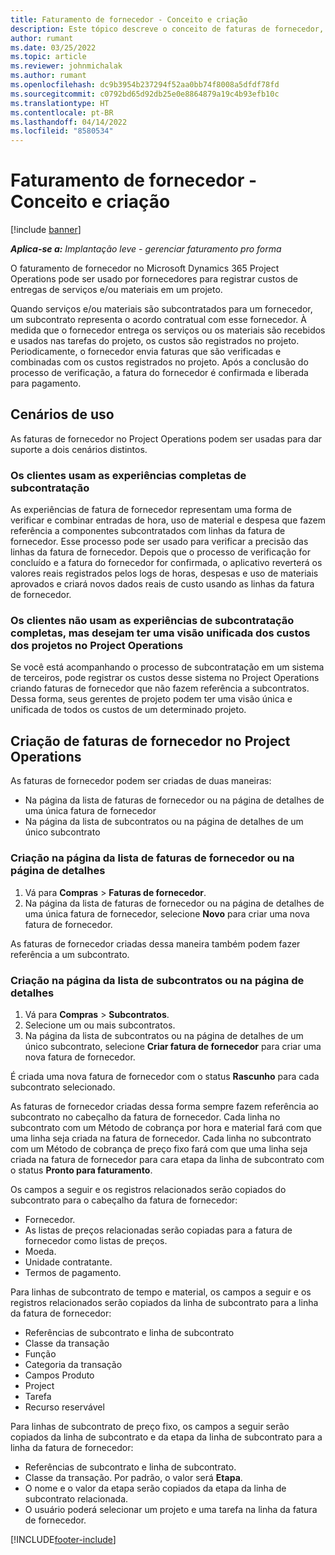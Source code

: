 ```yaml
---
title: Faturamento de fornecedor - Conceito e criação
description: Este tópico descreve o conceito de faturas de fornecedor, cenários de uso e como criar faturas de fornecedor no Microsoft Dynamics 365 Project Operations.
author: rumant
ms.date: 03/25/2022
ms.topic: article
ms.reviewer: johnmichalak
ms.author: rumant
ms.openlocfilehash: dc9b3954b237294f52aa0bb74f8008a5dfdf78fd
ms.sourcegitcommit: c0792bd65d92db25e0e8864879a19c4b93efb10c
ms.translationtype: HT
ms.contentlocale: pt-BR
ms.lasthandoff: 04/14/2022
ms.locfileid: "8580534"
---
```

# <a name="vendor-invoicing---concept-and-creation"></a>Faturamento de fornecedor - Conceito e criação

[!include [banner](../../includes/dataverse-preview.md)]

_**Aplica-se a:** Implantação leve - gerenciar faturamento pro forma_

O faturamento de fornecedor no Microsoft Dynamics 365 Project Operations pode ser usado por fornecedores para registrar custos de entregas de serviços e/ou materiais em um projeto.

Quando serviços e/ou materiais são subcontratados para um fornecedor, um subcontrato representa o acordo contratual com esse fornecedor. À medida que o fornecedor entrega os serviços ou os materiais são recebidos e usados nas tarefas do projeto, os custos são registrados no projeto. Periodicamente, o fornecedor envia faturas que são verificadas e combinadas com os custos registrados no projeto. Após a conclusão do processo de verificação, a fatura do fornecedor é confirmada e liberada para pagamento.

## <a name="scenarios-for-use"></a>Cenários de uso

As faturas de fornecedor no Project Operations podem ser usadas para dar suporte a dois cenários distintos.

### <a name="customers-use-the-full-subcontracting-experiences"></a>Os clientes usam as experiências completas de subcontratação

As experiências de fatura de fornecedor representam uma forma de verificar e combinar entradas de hora, uso de material e despesa que fazem referência a componentes subcontratados com linhas da fatura de fornecedor. Esse processo pode ser usado para verificar a precisão das linhas da fatura de fornecedor. Depois que o processo de verificação for concluído e a fatura do fornecedor for confirmada, o aplicativo reverterá os valores reais registrados pelos logs de horas, despesas e uso de materiais aprovados e criará novos dados reais de custo usando as linhas da fatura de fornecedor.

### <a name="customers-dont-use-the-full-subcontracting-experiences-but-want-to-have-a-unified-view-of-costs-on-projects-in-project-operations"></a>Os clientes não usam as experiências de subcontratação completas, mas desejam ter uma visão unificada dos custos dos projetos no Project Operations

Se você está acompanhando o processo de subcontratação em um sistema de terceiros, pode registrar os custos desse sistema no Project Operations criando faturas de fornecedor que não fazem referência a subcontratos. Dessa forma, seus gerentes de projeto podem ter uma visão única e unificada de todos os custos de um determinado projeto.

## <a name="creation-of-vendor-invoices-in-project-operations"></a>Criação de faturas de fornecedor no Project Operations

As faturas de fornecedor podem ser criadas de duas maneiras:

- Na página da lista de faturas de fornecedor ou na página de detalhes de uma única fatura de fornecedor
- Na página da lista de subcontratos ou na página de detalhes de um único subcontrato

### <a name="creation-from-the-vendor-invoice-list-page-or-details-page"></a>Criação na página da lista de faturas de fornecedor ou na página de detalhes

1. Vá para **Compras** \> **Faturas de fornecedor**.
2. Na página da lista de faturas de fornecedor ou na página de detalhes de uma única fatura de fornecedor, selecione **Novo** para criar uma nova fatura de fornecedor.

As faturas de fornecedor criadas dessa maneira também podem fazer referência a um subcontrato.

### <a name="creation-from-the-subcontract-list-page-or-details-page"></a>Criação na página da lista de subcontratos ou na página de detalhes

1. Vá para **Compras** \> **Subcontratos**.
2. Selecione um ou mais subcontratos.
3. Na página da lista de subcontratos ou na página de detalhes de um único subcontrato, selecione **Criar fatura de fornecedor** para criar uma nova fatura de fornecedor.

É criada uma nova fatura de fornecedor com o status **Rascunho** para cada subcontrato selecionado.

As faturas de fornecedor criadas dessa forma sempre fazem referência ao subcontrato no cabeçalho da fatura de fornecedor. Cada linha no subcontrato com um Método de cobrança por hora e material fará com que uma linha seja criada na fatura de fornecedor. Cada linha no subcontrato com um Método de cobrança de preço fixo fará com que uma linha seja criada na fatura de fornecedor para cara etapa da linha de subcontrato com o status **Pronto para faturamento**.

Os campos a seguir e os registros relacionados serão copiados do subcontrato para o cabeçalho da fatura de fornecedor:

- Fornecedor.
- As listas de preços relacionadas serão copiadas para a fatura de fornecedor como listas de preços.
- Moeda.
- Unidade contratante.
- Termos de pagamento.

Para linhas de subcontrato de tempo e material, os campos a seguir e os registros relacionados serão copiados da linha de subcontrato para a linha da fatura de fornecedor:

- Referências de subcontrato e linha de subcontrato
- Classe da transação
- Função
- Categoria da transação
- Campos Produto
- Project
- Tarefa
- Recurso reservável

Para linhas de subcontrato de preço fixo, os campos a seguir serão copiados da linha de subcontrato e da etapa da linha de subcontrato para a linha da fatura de fornecedor:

- Referências de subcontrato e linha de subcontrato.
- Classe da transação. Por padrão, o valor será **Etapa**.
- O nome e o valor da etapa serão copiados da etapa da linha de subcontrato relacionada.
- O usuário poderá selecionar um projeto e uma tarefa na linha da fatura de fornecedor.

[!INCLUDE[footer-include](../../includes/footer-banner.md)]
